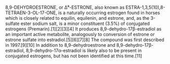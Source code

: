 8,9-DEHYDROESTRONE, or Δ⁸-ESTRONE, also known as ESTRA-1,3,5(10),8-TETRAEN-3-OL-17-ONE, is a naturally occurring estrogen found in horses which is closely related to equilin, equilenin, and estrone, and, as the 3-sulfate ester sodium salt, is a minor constituent (3.5%) of conjugated estrogens (Premarin).[1][2][3][4] It produces 8,9-dehydro-17β-estradiol as an important active metabolite, analogously to conversion of estrone or estrone sulfate into estradiol.[5][6][7][8] The compound was first described in 1997.[9][10] In addition to 8,9-dehydroestrone and 8,9-dehydro-17β-estradiol, 8,9-dehydro-17α-estradiol is likely also to be present in conjugated estrogens, but has not been identified at this time.[11]

